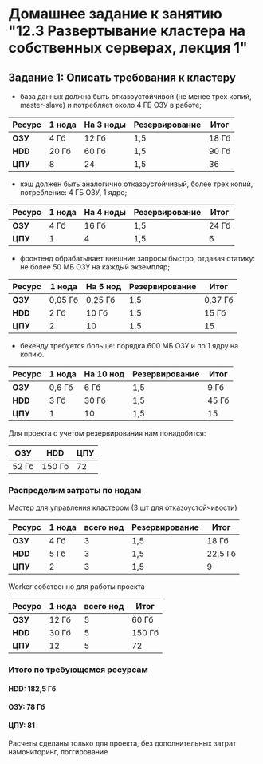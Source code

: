 # Домашнее задание к занятию "12.3 Развертывание кластера на собственных серверах, лекция 1"

## Задание 1: Описать требования к кластеру

* база данных должна быть отказоустойчивой (не менее трех копий, master-slave) и потребляет около 4 ГБ ОЗУ в работе;

Ресурс  | 1 нода | На 3 ноды | Резервирование |  Итог |
--------|--------|-----------|----------------|-------|
**ОЗУ** | 4 Гб   | 12 Гб     | 1,5            | 18 Гб |
**HDD** | 20 Гб  | 60 Гб     | 1,5            | 90 Гб |
**ЦПУ** | 8      | 24        | 1,5            | 36    |

* кэш должен быть аналогично отказоустойчивый, более трех копий, потребление: 4 ГБ ОЗУ, 1 ядро;

Ресурс  | 1 нода | На 4 ноды | Резервирование |  Итог |
--------|--------|-----------|----------------|-------|
**ОЗУ** | 4 Гб   | 16 Гб     | 1,5            | 24 Гб |
**ЦПУ** | 1      | 4         | 1,5            | 6     |

* фронтенд обрабатывает внешние запросы быстро, отдавая статику: не более 50 МБ ОЗУ на каждый экземпляр;

Ресурс  | 1 нода | На 5 нод  | Резервирование |  Итог |
--------|--------|-----------|----------------|-------|
**ОЗУ** | 0,05 Гб| 0,25 Гб   | 1,5            |0,37 Гб|
**HDD** | 2 Гб   | 10 Гб     | 1,5            | 15 Гб |
**ЦПУ** | 2      | 10        | 1,5            | 15    |

* бекенду требуется больше: порядка 600 МБ ОЗУ и по 1 ядру на копию.

Ресурс  | 1 нода | На 10 нод | Резервирование |  Итог |
--------|--------|-----------|----------------|-------|
**ОЗУ** | 0,6 Гб | 6 Гб      | 1,5            | 9 Гб  |
**HDD** | 3 Гб   | 30 Гб     | 1,5            | 45 Гб |
**ЦПУ** | 1      | 10        | 1,5            | 15    |

Для проекта с учетом резервирования нам понадобится:

ОЗУ  | HDD  |ЦПУ|
-----|------|---|
52 Гб|150 Гб|72 |

### Распределим затраты по нодам

Мастер для управления кластером (3 шт для отказоустойчивости)

Ресурс  | 1 нода | всего нод | Резервирование |  Итог |
--------|--------|-----------|----------------|-------|
**ОЗУ** | 4 Гб   | 3         | 1,5            |18 Гб  |
**HDD** | 5 Гб   | 3         | 1,5            |22,5 Гб|
**ЦПУ** | 2      | 3         | 1,5            | 9     |

Worker собственно для работы проекта

Ресурс  | 1 нода | всего нод |  Итог |
--------|--------|-----------|-------|
**ОЗУ** | 12 Гб  | 5         | 60 Гб|
**HDD** | 30 Гб  | 5         | 150 Гб|
**ЦПУ** | 12     | 5         | 72    |

### Итого по требующемся ресурсам
#### HDD: 182,5 Гб
#### ОЗУ: 78 Гб
#### ЦПУ: 81 

Расчеты сделаны только для проекта, без дополнительных затрат намониторинг, логгирование
